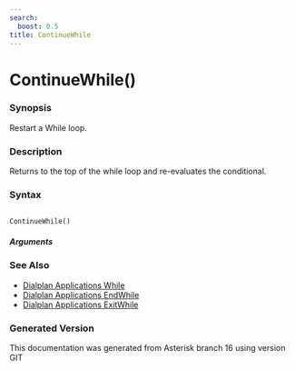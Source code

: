 ```yaml
---
search:
  boost: 0.5
title: ContinueWhile
---
```


# ContinueWhile()

### Synopsis

Restart a While loop.

### Description

Returns to the top of the while loop and re-evaluates the conditional.<br>


### Syntax


```

ContinueWhile()
```
##### Arguments

### See Also

* [Dialplan Applications While](/Asterisk_16_Documentation/API_Documentation/Dialplan_Applications/While)
* [Dialplan Applications EndWhile](/Asterisk_16_Documentation/API_Documentation/Dialplan_Applications/EndWhile)
* [Dialplan Applications ExitWhile](/Asterisk_16_Documentation/API_Documentation/Dialplan_Applications/ExitWhile)


### Generated Version

This documentation was generated from Asterisk branch 16 using version GIT 